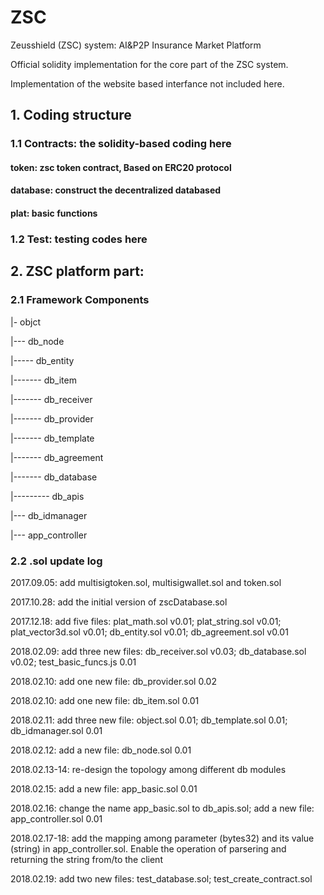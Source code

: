 # ZSC
Zeusshield (ZSC) system: AI&P2P Insurance Market Platform

Official solidity implementation for the core part of the ZSC system.

Implementation of the website based interfance not included here.

## 1. Coding structure

### 1.1 Contracts: the solidity-based coding here

#### token: zsc token contract, Based on ERC20 protocol

#### database: construct the decentralized databased

#### plat: basic functions

### 1.2 Test: testing codes here

## 2. ZSC platform part:

### 2.1 Framework Components

|- objct 

|--- db_node 

|----- db_entity 

|------- db_item

|------- db_receiver

|------- db_provider

|------- db_template

|------- db_agreement

|------- db_database

|--------- db_apis

|--- db_idmanager

|--- app_controller


### 2.2 .sol update log

2017.09.05: add multisigtoken.sol, multisigwallet.sol and token.sol

2017.10.28: add the initial version of zscDatabase.sol

2017.12.18: add five files: plat_math.sol v0.01; plat_string.sol v0.01; plat_vector3d.sol v0.01; db_entity.sol v0.01; db_agreement.sol v0.01

2018.02.09: add three new files: db_receiver.sol v0.03; db_database.sol v0.02; test_basic_funcs.js 0.01

2018.02.10: add one new file: db_provider.sol 0.02

2018.02.10: add one new file: db_item.sol 0.01

2018.02.11: add three new file: object.sol 0.01; db_template.sol 0.01; db_idmanager.sol 0.01

2018.02.12: add a new file: db_node.sol 0.01

2018.02.13-14: re-design the topology among different db modules

2018.02.15: add a new file: app_basic.sol 0.01

2018.02.16: change the name app_basic.sol to db_apis.sol; add a new file: app_controller.sol 0.01

2018.02.17-18: add the mapping among parameter (bytes32) and its value (string) in app_controller.sol. Enable the 
operation of parsering and returning the string from/to the client 

2018.02.19: add two new files: test_database.sol; test_create_contract.sol
